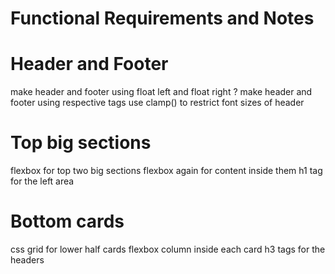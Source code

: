 # Functional Requirements and Notes

# Header and Footer
make header and footer using float left and float right ?
make header and footer using respective tags
use clamp() to restrict font sizes of header

# Top big sections
flexbox for top two big sections
flexbox again for content inside them
h1 tag for the left area

# Bottom cards
css grid for lower half cards
flexbox column inside each card
h3 tags for the headers